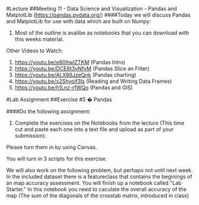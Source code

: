 #Lecture
##Meeting 11 - Data Science and Visualization - Pandas and MatplotLib (https://pandas.pydata.org/)
####Today we will discuss Pandas and MatplotLib for use with data which are built on Numpy:

1. Most of the outline is avalibe as notebooks that you can download with this weeks material.


Other Videos to Watch:
1. https://youtu.be/e60ItwlZTKM (Pandas Intro)
2. https://youtu.be/DCE6t3vNfvM (Pandas Slice an Filter)
3. https://youtu.be/ALX88JzeQnk (Pandas charting)
4. https://youtu.be/x2Shyoif3ls (Reading and Writing Data Frames)
5. https://youtu.be/h1Lnz-rfWQo (Pandas and GIS)
 

#Lab Assignment
##Exercise #5 � Pandas

####Do the following assignment:

1. Complete the exercises on the Notebooks from the lecture (This time cut and paste each one into a text file and upload as part of your submission). 


Please turn them in by using Canvas.

You will turn in 3 scripts for this exercise.


We will also work on the following problem, but perhaps not until next week. In the included dataset there is a featureclass that contains the beginings of an map accuracy assessment.  You will finish up a notebook called "Lab Starter."  In this notebook you need to caculate the overall accuracy of the map (The sum of the diagonals of the crosstab matrix, introduced in class) 
      
      
      

